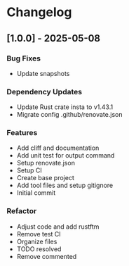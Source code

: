 # Changelog

## [1.0.0] - 2025-05-08

### Bug Fixes

- Update snapshots

### Dependency Updates

- Update Rust crate insta to v1.43.1
- Migrate config .github/renovate.json

### Features

- Add cliff and documentation
- Add unit test for output command
- Setup renovate.json
- Setup CI
- Create base project
- Add tool files and setup gitignore
- Initial commit

### Refactor

- Adjust code and add rustftm
- Remove test CI
- Organize files
- TODO resolved
- Remove commented


